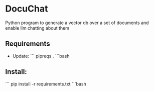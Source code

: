 # DocuChat
Python program to generate a vector db over a set of documents and enable llm chatting about them

## Requirements

- Update:
´´´
pipreqs .
´´´bash
## Install:

´´´
pip install -r requirements.txt
´´´bash